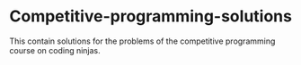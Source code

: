 # Competitive-programming-solutions
This contain solutions for the problems of the competitive programming course on coding ninjas.
